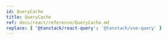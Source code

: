 ```yaml
---
id: QueryCache
title: QueryCache
ref: docs/react/reference/QueryCache.md
replace: { '@tanstack/react-query': '@tanstack/vue-query' }
---
```

